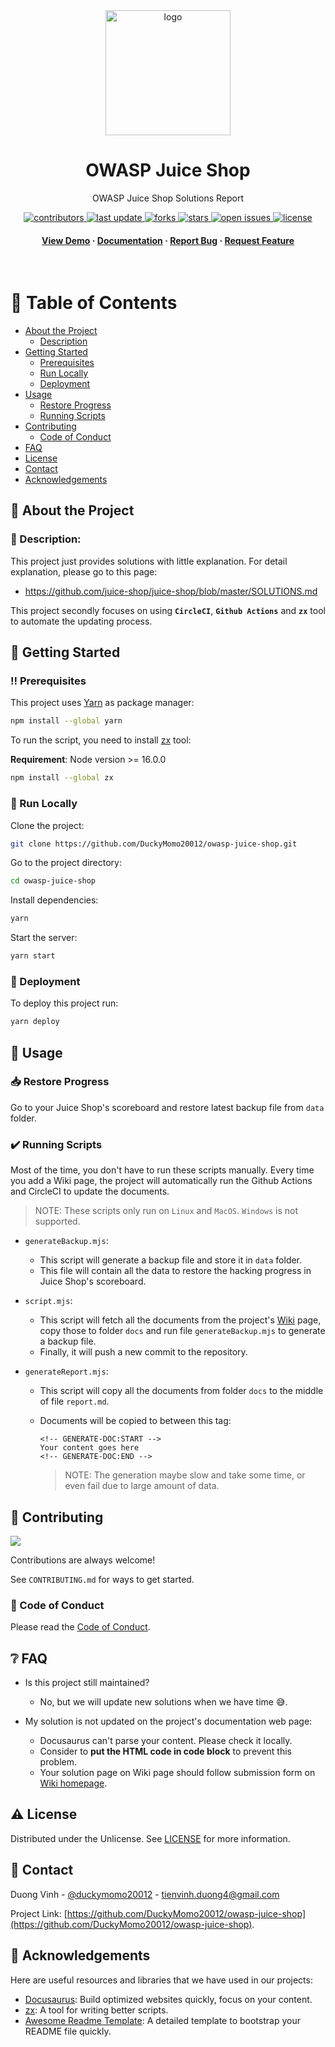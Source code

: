 <div align="center">

  <img src="https://user-images.githubusercontent.com/64480713/182290673-4e617886-f8e0-4f89-8519-58d553a17f8c.svg" alt="logo" width="200" height="auto" />
  <h1>OWASP Juice Shop</h1>

  <p>
    OWASP Juice Shop Solutions Report
  </p>

<!-- Badges -->
<p>
  <a href="https://github.com/DuckyMomo20012/owasp-juice-shop/graphs/contributors">
    <img src="https://img.shields.io/github/contributors/DuckyMomo20012/owasp-juice-shop" alt="contributors" />
  </a>
  <a href="">
    <img src="https://img.shields.io/github/last-commit/DuckyMomo20012/owasp-juice-shop" alt="last update" />
  </a>
  <a href="https://github.com/DuckyMomo20012/owasp-juice-shop/network/members">
    <img src="https://img.shields.io/github/forks/DuckyMomo20012/owasp-juice-shop" alt="forks" />
  </a>
  <a href="https://github.com/DuckyMomo20012/owasp-juice-shop/stargazers">
    <img src="https://img.shields.io/github/stars/DuckyMomo20012/owasp-juice-shop" alt="stars" />
  </a>
  <a href="https://github.com/DuckyMomo20012/owasp-juice-shop/issues/">
    <img src="https://img.shields.io/github/issues/DuckyMomo20012/owasp-juice-shop" alt="open issues" />
  </a>
  <a href="https://github.com/DuckyMomo20012/owasp-juice-shop/blob/main/LICENSE">
    <img src="https://img.shields.io/github/license/DuckyMomo20012/owasp-juice-shop.svg" alt="license" />
  </a>
</p>

<h4>
    <a href="https://github.com/DuckyMomo20012/owasp-juice-shop/">View Demo</a>
  <span> · </span>
    <a href="https://github.com/DuckyMomo20012/owasp-juice-shop">Documentation</a>
  <span> · </span>
    <a href="https://github.com/DuckyMomo20012/owasp-juice-shop/issues/">Report Bug</a>
  <span> · </span>
    <a href="https://github.com/DuckyMomo20012/owasp-juice-shop/issues/">Request Feature</a>
  </h4>
</div>

<br />

<!-- Table of Contents -->

# :notebook_with_decorative_cover: Table of Contents

- [About the Project](#star2-about-the-project)
  - [Description](#thoughtballoon-description)
- [Getting Started](#toolbox-getting-started)
  - [Prerequisites](#bangbang-prerequisites)
  - [Run Locally](#running-run-locally)
  - [Deployment](#triangular_flag_on_post-deployment)
- [Usage](#eyes-usage)
  - [Restore Progress](#inboxtray-restore-progress)
  - [Running Scripts](#heavycheckmark-running-scripts)
- [Contributing](#wave-contributing)
  - [Code of Conduct](#scroll-code-of-conduct)
- [FAQ](#grey_question-faq)
- [License](#warning-license)
- [Contact](#handshake-contact)
- [Acknowledgements](#gem-acknowledgements)

<!-- About the Project -->

## :star2: About the Project

<!-- Description -->

### :thought_balloon: Description:

This project just provides solutions with little explanation. For detail
explanation, please go to this page:

- https://github.com/juice-shop/juice-shop/blob/master/SOLUTIONS.md

This project secondly focuses on using **`CircleCI`**, **`Github Actions`** and
**`zx`** tool to automate the updating process.

<!-- Getting Started -->

## :toolbox: Getting Started

<!-- Prerequisites -->

### :bangbang: Prerequisites

This project uses [Yarn](https://yarnpkg.com/) as package manager:

```bash
npm install --global yarn
```

To run the script, you need to install [zx](https://github.com/google/zx) tool:

**Requirement**: Node version >= 16.0.0

```bash
npm install --global zx
```

<!-- Run Locally -->

### :running: Run Locally

Clone the project:

```bash
git clone https://github.com/DuckyMomo20012/owasp-juice-shop.git
```

Go to the project directory:

```bash
cd owasp-juice-shop
```

Install dependencies:

```bash
yarn
```

Start the server:

```bash
yarn start
```

<!-- Deployment -->

### :triangular_flag_on_post: Deployment

To deploy this project run:

```bash
yarn deploy
```

<!-- Usage -->

## :eyes: Usage

### :inbox_tray: Restore Progress

Go to your Juice Shop's scoreboard and restore latest backup file from `data`
folder.

### :heavy_check_mark: Running Scripts

Most of the time, you don't have to run these scripts manually. Every time you
add a Wiki page, the project will automatically run the Github Actions and
CircleCI to update the documents.

> NOTE: These scripts only run on `Linux` and `MacOS`. `Windows` is not
> supported.

- `generateBackup.mjs`:

  - This script will generate a backup file and store it in
    `data` folder.
  - This file will contain all the data to restore the hacking
    progress in Juice Shop's scoreboard.

- `script.mjs`:

  - This script will fetch all the documents from the project's
    [Wiki](https://github.com/DuckyMomo20012/owasp-juice-shop/wiki) page, copy
    those to folder `docs` and run file `generateBackup.mjs` to generate a
    backup file.
  - Finally, it will push a new commit to the repository.

- `generateReport.mjs`:

  - This script will copy all the documents from folder `docs` to the middle of
    file `report.md`.
  - Documents will be copied to between this tag:

    ```
    <!-- GENERATE-DOC:START -->
    Your content goes here
    <!-- GENERATE-DOC:END -->
    ```

    > NOTE: The generation maybe slow and take some time, or even fail due to
    > large amount of data.

<!-- Contributing -->

## :wave: Contributing

<a href="https://github.com/DuckyMomo20012/owasp-juice-shop/graphs/contributors">
  <img src="https://contrib.rocks/image?repo=DuckyMomo20012/owasp-juice-shop" />
</a>

Contributions are always welcome!

See `CONTRIBUTING.md` for ways to get started.

<!-- Code of Conduct -->

### :scroll: Code of Conduct

Please read the [Code of Conduct](https://github.com/DuckyMomo20012/owasp-juice-shop/blob/main/CODE_OF_CONDUCT.md).

<!-- FAQ -->

## :grey_question: FAQ

- Is this project still maintained?

  - No, but we will update new solutions when we have time :sweat_smile:.

- My solution is not updated on the project's documentation web page:

  - Docusaurus can't parse your content. Please check it locally.
  - Consider to **put the HTML code in code block** to prevent this problem.
  - Your solution page on Wiki page should follow submission form on [Wiki
    homepage](https://github.com/DuckyMomo20012/owasp-juice-shop/wiki).

<!-- License -->

## :warning: License

Distributed under the Unlicense. See
[LICENSE](https://github.com/DuckyMomo20012/owasp-juice-shop/blob/main/LICENSE)
for more information.

<!-- Contact -->

## :handshake: Contact

Duong Vinh - [@duckymomo20012](https://twitter.com/duckymomo20012) - tienvinh.duong4@gmail.com

Project Link: [https://github.com/DuckyMomo20012/owasp-juice-shop](https://github.com/DuckyMomo20012/owasp-juice-shop).

<!-- Acknowledgments -->

## :gem: Acknowledgements

Here are useful resources and libraries that we have used in our projects:

- [Docusaurus](https://docusaurus.io/): Build optimized websites quickly, focus
  on your content.
- [zx](https://github.com/google/zx): A tool for writing better scripts.
- [Awesome Readme Template](https://github.com/Louis3797/awesome-readme-template):
  A detailed template to bootstrap your README file quickly.
